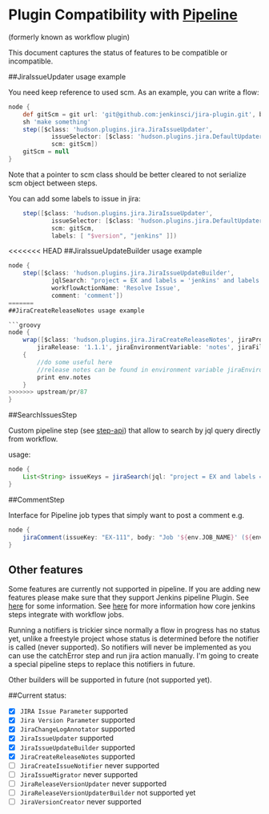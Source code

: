 # Plugin Compatibility with [Pipeline](https://github.com/jenkinsci/workflow-plugin)
(formerly known as workflow plugin)

This document captures the status of features to be compatible or incompatible.

##JiraIssueUpdater usage example

You need keep reference to used scm.
As an example, you can write a flow:

```groovy
node {
    def gitScm = git url: 'git@github.com:jenkinsci/jira-plugin.git', branch: 'master'
    sh 'make something'
    step([$class: 'hudson.plugins.jira.JiraIssueUpdater', 
            issueSelector: [$class: 'hudson.plugins.jira.DefaultUpdaterIssueSelector'], 
            scm: gitScm])            
    gitScm = null
}
```

Note that a pointer to scm class should be better cleared to not serialize scm object between steps.

You can add some labels to issue in jira:
```groovy
    step([$class: 'hudson.plugins.jira.JiraIssueUpdater', 
            issueSelector: [$class: 'hudson.plugins.jira.DefaultUpdaterIssueSelector'], 
            scm: gitScm,
            labels: [ "$version", "jenkins" ]])            
```

<<<<<<< HEAD
##JiraIssueUpdateBuilder  usage example

```groovy
node {
    step([$class: 'hudson.plugins.jira.JiraIssueUpdateBuilder', 
            jqlSearch: "project = EX and labels = 'jenkins' and labels = '${version}'",
            workflowActionName: 'Resolve Issue',
            comment: 'comment'])
=======
##JiraCreateReleaseNotes usage example

```groovy
node {
    wrap([$class: 'hudson.plugins.jira.JiraCreateReleaseNotes', jiraProjectKey: 'TST', 
	    jiraRelease: '1.1.1', jiraEnvironmentVariable: 'notes', jiraFilter: 'status in (Resolved, Closed)']) 
	{
        //do some useful here
		//release notes can be found in environment variable jiraEnvironmentVariable
		print env.notes
    }
>>>>>>> upstream/pr/87
}
```

##SearchIssuesStep

Custom pipeline step (see [step-api](https://github.com/jenkinsci/workflow-plugin/blob/master/step-api/README.md)) that allow to search by jql query directly from workflow.

usage:
```groovy
node {
    List<String> issueKeys = jiraSearch(jql: "project = EX and labels = 'jenkins' and labels = '${version}'")	
}
```

##CommentStep

Interface for Pipeline job types that simply want to post a comment e.g.
```groovy
node {
    jiraComment(issueKey: "EX-111", body: "Job '${env.JOB_NAME}' (${env.BUILD_NUMBER}) builded. Please go to ${env.BUILD_URL}.")
}
```

## Other features

Some features are currently not supported in pipeline.
If you are adding new features please make sure that they support Jenkins pipeline Plugin.
See [here](https://github.com/jenkinsci/workflow-plugin/blob/master/COMPATIBILITY.md) for some information.
See [here](https://github.com/jenkinsci/workflow-plugin/blob/master/basic-steps/CORE-STEPS.md) for more information how core jenkins steps integrate with workflow jobs.

Running a notifiers is trickier since normally a flow in progress has no status yet, unlike a freestyle project whose status is determined before the notifier is called (never supported).
So notifiers will never be implemented as you can use the catchError step and run jira action manually.
I'm going to create a special pipeline steps to replace this notifiers in future.

Other builders will be supported in future (not supported yet).

##Current status:

- [X] `JIRA Issue Parameter` supported
- [X] `Jira Version Parameter` supported
- [X] `JiraChangeLogAnnotator` supported
- [X] `JiraIssueUpdater` supported
- [X] `JiraIssueUpdateBuilder` supported
- [X] `JiraCreateReleaseNotes` supported
- [ ] `JiraCreateIssueNotifier` never supported
- [ ] `JiraIssueMigrator` never supported
- [ ] `JiraReleaseVersionUpdater` never supported
- [ ] `JiraReleaseVersionUpdaterBuilder` not supported yet
- [ ] `JiraVersionCreator` never supported
